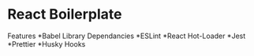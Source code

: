 # React Boilerplate

Features
*Babel Library Dependancies
*ESLint
*React Hot-Loader
*Jest
*Prettier
*Husky Hooks
